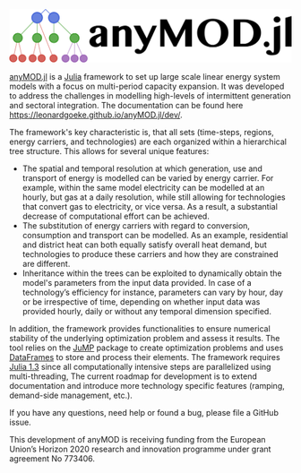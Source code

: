 
<img src="docs/src/assets/schriftzug_plus_logo.png" alt="logo" width="950px"/>

[anyMOD.jl](https://github.com/leonardgoeke/anyMOD.jl) is a [Julia](https://julialang.org/) framework to set up large scale linear energy system models with a focus on multi-period capacity expansion. It was developed to address the challenges in modelling high-levels of intermittent generation and sectoral integration. The documentation can be found here https://leonardgoeke.github.io/anyMOD.jl/dev/.

The framework's key characteristic is, that all sets (time-steps, regions, energy carriers, and technologies) are each organized within a hierarchical tree structure. This allows for several unique features:

* The spatial and temporal resolution at which generation, use and transport of energy is modelled can be varied by energy carrier. For example, within the same model electricity can be modelled at an hourly, but gas at a daily resolution, while still allowing for technologies that convert gas to electricity, or vice versa. As a result, a substantial decrease of computational effort can be achieved.
* The substitution of energy carriers with regard to conversion, consumption and transport can be modelled. As an example, residential and district heat can both equally satisfy overall heat demand, but technologies to produce these carriers and how they are constrained are different.
* Inheritance within the trees can be exploited to dynamically obtain the model's parameters from the input data provided. In case of a technology’s efficiency for instance, parameters can vary by hour, day or be irrespective of time, depending on whether input data was provided hourly, daily or without any temporal dimension specified.

In addition, the framework provides functionalities to ensure numerical stability of the underlying optimization problem and assess it results. The tool relies on the [JuMP](https://github.com/JuliaOpt/JuMP.jl) package to create optimization problems and uses [DataFrames](https://juliadata.github.io/DataFrames.jl/stable/) to store and process their elements. The framework requires [Julia 1.3](https://julialang.org/downloads/) since all computationally intensive steps are parallelized using multi-threading,
The current roadmap for development is to extend documentation and introduce more technology specific features (ramping, demand-side management, etc.).

If you have any questions, need help or found a bug, please file a GitHub issue.

This development of anyMOD is receiving funding from the European Union’s Horizon 2020 research and innovation programme under grant agreement No 773406.
